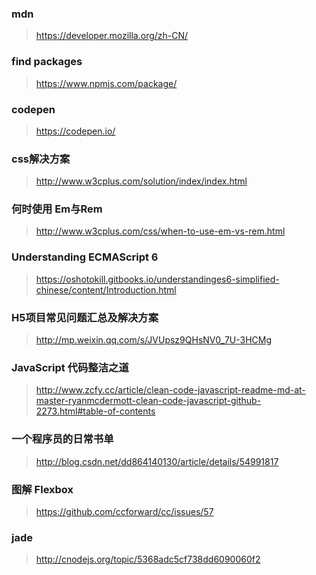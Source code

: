 ### mdn 
> https://developer.mozilla.org/zh-CN/
### find packages 
> https://www.npmjs.com/package/
### codepen 
> https://codepen.io/
### css解决方案 
> http://www.w3cplus.com/solution/index/index.html
### 何时使用 Em与Rem 
> http://www.w3cplus.com/css/when-to-use-em-vs-rem.html
### Understanding ECMAScript 6	
> https://oshotokill.gitbooks.io/understandinges6-simplified-chinese/content/Introduction.html
### H5项目常见问题汇总及解决方案	
> http://mp.weixin.qq.com/s/JVUpsz9QHsNV0_7U-3HCMg
### JavaScript 代码整洁之道		
> http://www.zcfy.cc/article/clean-code-javascript-readme-md-at-master-ryanmcdermott-clean-code-javascript-github-2273.html#table-of-contents
### 一个程序员的日常书单	
> http://blog.csdn.net/dd864140130/article/details/54991817
### 图解 Flexbox 
> https://github.com/ccforward/cc/issues/57
### jade 
> http://cnodejs.org/topic/5368adc5cf738dd6090060f2

